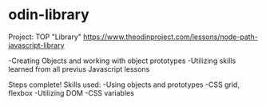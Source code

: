 # odin-library

Project: TOP "Library"
https://www.theodinproject.com/lessons/node-path-javascript-library

-Creating Objects and working with object prototypes
-Utilizing skills learned from all previus Javascript lessons

Steps complete! Skills used:
-Using objects and prototypes
-CSS grid, flexbox
-Utilizing DOM
-CSS variables